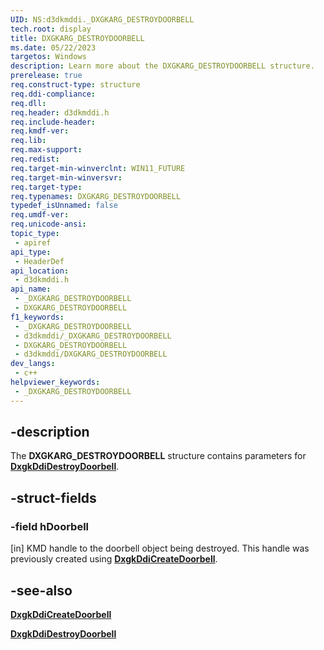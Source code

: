 ```yaml
---
UID: NS:d3dkmddi._DXGKARG_DESTROYDOORBELL
tech.root: display
title: DXGKARG_DESTROYDOORBELL
ms.date: 05/22/2023
targetos: Windows
description: Learn more about the DXGKARG_DESTROYDOORBELL structure.
prerelease: true
req.construct-type: structure
req.ddi-compliance: 
req.dll: 
req.header: d3dkmddi.h
req.include-header: 
req.kmdf-ver: 
req.lib: 
req.max-support: 
req.redist: 
req.target-min-winverclnt: WIN11_FUTURE
req.target-min-winversvr: 
req.target-type: 
req.typenames: DXGKARG_DESTROYDOORBELL
typedef_isUnnamed: false
req.umdf-ver: 
req.unicode-ansi: 
topic_type:
 - apiref
api_type:
 - HeaderDef
api_location:
 - d3dkmddi.h
api_name:
 - _DXGKARG_DESTROYDOORBELL
 - DXGKARG_DESTROYDOORBELL
f1_keywords:
 - _DXGKARG_DESTROYDOORBELL
 - d3dkmddi/_DXGKARG_DESTROYDOORBELL
 - DXGKARG_DESTROYDOORBELL
 - d3dkmddi/DXGKARG_DESTROYDOORBELL
dev_langs:
 - c++
helpviewer_keywords:
 - _DXGKARG_DESTROYDOORBELL
---
```


## -description

The **DXGKARG_DESTROYDOORBELL** structure contains parameters for [**DxgkDdiDestroyDoorbell**](nc-d3dkmddi-dxgkddi_destroydoorbell.md).

## -struct-fields

### -field hDoorbell

[in] KMD handle to the doorbell object being destroyed. This handle was previously created using [**DxgkDdiCreateDoorbell**](nc-d3dkmddi-dxgkddi_createdoorbell.md).

## -see-also

[**DxgkDdiCreateDoorbell**](nc-d3dkmddi-dxgkddi_createdoorbell.md)

[**DxgkDdiDestroyDoorbell**](nc-d3dkmddi-dxgkddi_destroydoorbell.md)
